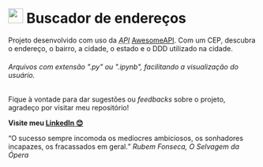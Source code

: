 <h1><img width="30px" src="https://icones.pro/wp-content/uploads/2021/04/icones-de-localisation-de-la-carte-grise.png"> Buscador de endereços</h1>

Projeto desenvolvido com uso da <abbr title="Application Programming Interface (Interface de Programação de Aplicação)">*API*</abbr> [AwesomeAPI](https://docs.awesomeapi.com.br/). Com um CEP, descubra o endereço, o bairro, a cidade, o estado e o DDD utilizado na cidade.

###### Arquivos com extensão ".py" ou ".ipynb", facilitando a visualização do usuário.

Fique à vontade para dar sugestões ou *feedbacks* sobre o projeto, agradeço por visitar meu repositório!

**Visite meu <a href="https://www.linkedin.com/in/henrique8825/" target="_blank">LinkedIn 😊</a>**

<q>O sucesso sempre incomoda os medíocres ambiciosos, os sonhadores incapazes, os fracassados em geral.</q> *Rubem Fonseca, O Selvagem da Ópera*